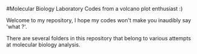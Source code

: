 #Molecular Biology Laboratory Codes from a volcano plot enthusiast :) 

Welcome to my repository, I hope my codes won't make you inaudibly say 'what ?'.

There are several folders in this repository that belong to various attempts at molecular biology analysis.

